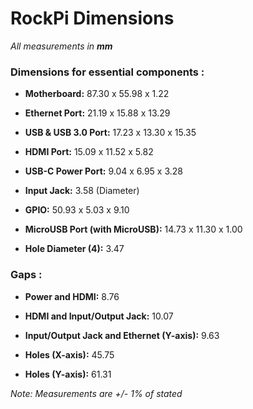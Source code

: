 # RockPi Dimensions

*All measurements in **mm***

### Dimensions for essential components :
- **Motherboard:** 87.30 x 55.98 x 1.22

- **Ethernet Port:** 21.19 x 15.88 x 13.29

- **USB & USB 3.0 Port:** 17.23 x 13.30 x 15.35

- **HDMI Port:** 15.09 x 11.52 x 5.82 

- **USB-C Power Port:** 9.04 x 6.95 x 3.28

- **Input Jack:** 3.58 (Diameter)

- **GPIO:** 50.93 x 5.03 x 9.10

- **MicroUSB Port (with MicroUSB):** 14.73 x 11.30 x 1.00

- **Hole Diameter (4):** 3.47

### Gaps : 
- **Power and HDMI:** 8.76

- **HDMI and Input/Output Jack:** 10.07

- **Input/Output Jack and Ethernet (Y-axis):** 9.63

- **Holes (X-axis):** 45.75

- **Holes (Y-axis):** 61.31

*Note: Measurements are +/- 1% of stated*